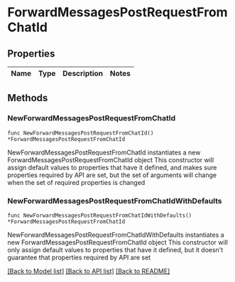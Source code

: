 # ForwardMessagesPostRequestFromChatId

## Properties

Name | Type | Description | Notes
------------ | ------------- | ------------- | -------------

## Methods

### NewForwardMessagesPostRequestFromChatId

`func NewForwardMessagesPostRequestFromChatId() *ForwardMessagesPostRequestFromChatId`

NewForwardMessagesPostRequestFromChatId instantiates a new ForwardMessagesPostRequestFromChatId object
This constructor will assign default values to properties that have it defined,
and makes sure properties required by API are set, but the set of arguments
will change when the set of required properties is changed

### NewForwardMessagesPostRequestFromChatIdWithDefaults

`func NewForwardMessagesPostRequestFromChatIdWithDefaults() *ForwardMessagesPostRequestFromChatId`

NewForwardMessagesPostRequestFromChatIdWithDefaults instantiates a new ForwardMessagesPostRequestFromChatId object
This constructor will only assign default values to properties that have it defined,
but it doesn't guarantee that properties required by API are set


[[Back to Model list]](../README.md#documentation-for-models) [[Back to API list]](../README.md#documentation-for-api-endpoints) [[Back to README]](../README.md)


